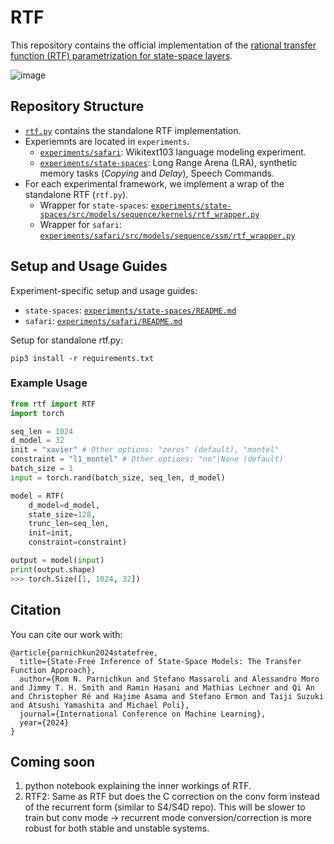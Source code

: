 # RTF
This repository contains the official implementation of the [rational transfer function (RTF) parametrization for state-space layers](https://arxiv.org/abs/2405.06147).

![image](https://github.com/ruke1ire/RTF/assets/34561392/d090f410-b78e-4594-8a55-2d4759071489)

## Repository Structure

- [`rtf.py`](rtf.py) contains the standalone RTF implementation.
- Experiemnts are located in `experiments`.
	- [`experiments/safari`](experiments/safari): Wikitext103 language modeling experiment. 
	- [`experiments/state-spaces`](experiments/state-spaces): Long Range Arena (LRA), synthetic memory tasks (*Copying* and *Delay*), Speech Commands. 
- For each experimental framework, we implement a wrap of the standalone RTF (`rtf.py`).
	- Wrapper for `state-spaces`: [`experiments/state-spaces/src/models/sequence/kernels/rtf_wrapper.py`](experiments/state-spaces/src/models/sequence/kernels/rtf_wrapper.py)
	- Wrapper for `safari`: [`experiments/safari/src/models/sequence/ssm/rtf_wrapper.py`](experiments/safari/src/models/sequence/ssm/rtf_wrapper.py)

## Setup and Usage Guides

Experiment-specific setup and usage guides:
- `state-spaces`: [`experiments/state-spaces/README.md`](experiments/state-spaces/README.md)
- `safari`: [`experiments/safari/README.md`](experiments/safari/README.md)

Setup for standalone rtf.py:
```
pip3 install -r requirements.txt
```

### Example Usage

```python
from rtf import RTF
import torch

seq_len = 1024
d_model = 32
init = "xavier" # Other options: "zeros" (default), "montel"
constraint = "l1_montel" # Other options: "no"|None (default)
batch_size = 1
input = torch.rand(batch_size, seq_len, d_model)

model = RTF(
	d_model=d_model, 
	state_size=128, 
	trunc_len=seq_len, 
	init=init, 
	constraint=constraint)

output = model(input)
print(output.shape)
>>> torch.Size([1, 1024, 32])
```

## Citation

You can cite our work with:

```
@article{parnichkun2024statefree,
  title={State-Free Inference of State-Space Models: The Transfer Function Approach}, 
  author={Rom N. Parnichkun and Stefano Massaroli and Alessandro Moro and Jimmy T. H. Smith and Ramin Hasani and Mathias Lechner and Qi An and Christopher Ré and Hajime Asama and Stefano Ermon and Taiji Suzuki and Atsushi Yamashita and Michael Poli},
  journal={International Conference on Machine Learning},
  year={2024}
}
```

## Coming soon
1. python notebook explaining the inner workings of RTF.
2. RTF2: Same as RTF but does the C correction on the conv form instead of the recurrent form (similar to S4/S4D repo). This will be slower to train but conv mode -> recurrent mode conversion/correction is more robust for both stable and unstable systems.
